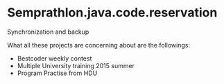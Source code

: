 # Semprathlon.java.code.reservation
Synchronization and backup

What all these projects are concerning about are the followings:

* Bestcoder weekly contest
* Multiple University training 2015 summer
* Program Practise from HDU